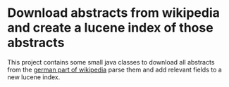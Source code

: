 # Download abstracts from wikipedia and create a lucene index of those abstracts

This project contains some small java classes to download all abstracts from the
[german part of wikipedia](https://dumps.wikimedia.org/dewiki/20170601/) parse them and
add relevant fields to a  new lucene index.
